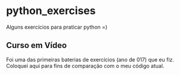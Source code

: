 # python_exercises

Alguns exercícios para praticar python =)

## Curso em Vídeo

Foi uma das primeiras baterias de exercícios (ano de 017) que eu fiz. Coloquei aqui para fins de comparação com o meu código atual.
